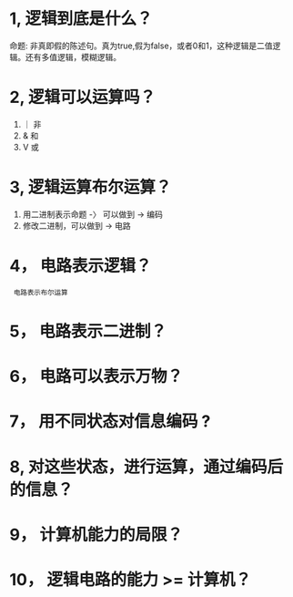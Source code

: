 # 1, 逻辑到底是什么？
命题: 非真即假的陈述句。真为true,假为false，或者0和1，这种逻辑是二值逻辑。还有多值逻辑，模糊逻辑。

# 2, 逻辑可以运算吗？
1. ｜ 非
2. & 和
3. V 或

# 3, 逻辑运算布尔运算？
1. 用二进制表示命题 -〉 可以做到 -> 编码
2. 修改二进制，可以做到 -> 电路

# 4， 电路表示逻辑？
     电路表示布尔运算

# 5， 电路表示二进制？

# 6， 电路可以表示万物？

# 7， 用不同状态对信息编码 ?

# 8, 对这些状态，进行运算，通过编码后的信息？

# 9， 计算机能力的局限？

# 10， 逻辑电路的能力 >= 计算机？